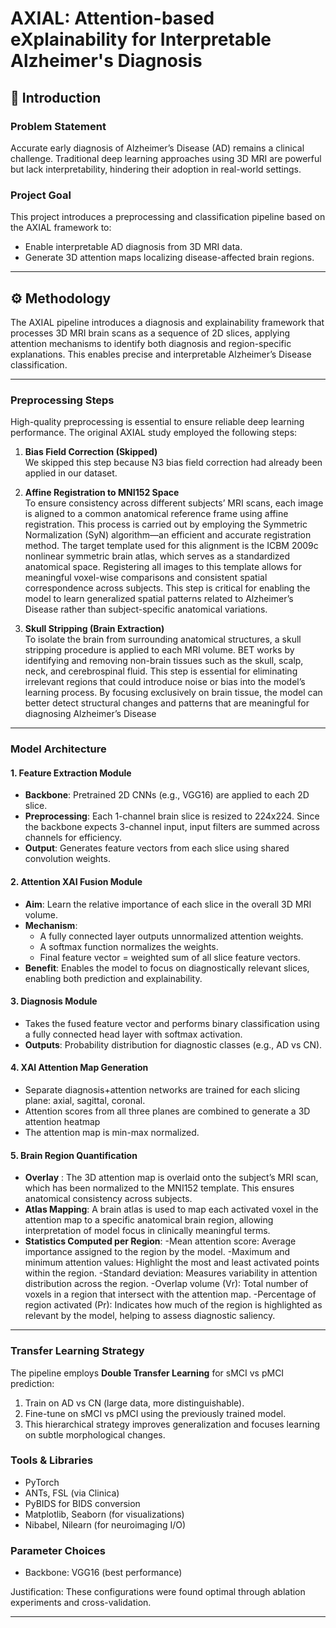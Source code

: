 # AXIAL: Attention-based eXplainability for Interpretable Alzheimer's Diagnosis

## 🧠 Introduction

### Problem Statement
Accurate early diagnosis of Alzheimer’s Disease (AD) remains a clinical challenge. Traditional deep learning approaches using 3D MRI are powerful but lack interpretability, hindering their adoption in real-world settings.

### Project Goal
This project introduces a preprocessing and classification pipeline based on the AXIAL framework to:
- Enable interpretable AD diagnosis from 3D MRI data.
- Generate 3D attention maps localizing disease-affected brain regions.

---


## ⚙️ Methodology


The AXIAL pipeline introduces a diagnosis and explainability framework that processes 3D MRI brain scans as a sequence of 2D slices, applying attention mechanisms to identify both diagnosis and region-specific explanations. This enables precise and interpretable Alzheimer’s Disease classification.

---

### Preprocessing Steps

High-quality preprocessing is essential to ensure reliable deep learning performance. The original AXIAL study employed the following steps:

1. **Bias Field Correction (Skipped)**  
   We skipped this step because N3 bias field correction had already been applied in our dataset.

2. **Affine Registration to MNI152 Space**  
   To ensure consistency across different subjects’ MRI scans, each image is aligned to a common anatomical reference frame using affine registration. This  process is carried out by employing the Symmetric Normalization (SyN) algorithm—an efficient and accurate registration method. The target template used for this alignment is the ICBM 2009c nonlinear symmetric brain atlas, which serves as a standardized anatomical space. Registering all images to this template allows for meaningful voxel-wise comparisons and consistent spatial correspondence across subjects. This step is critical for enabling the model to learn generalized spatial patterns related to Alzheimer’s Disease rather than subject-specific anatomical variations.

3. **Skull Stripping (Brain Extraction)**  
  To isolate the brain from surrounding anatomical structures, a skull stripping procedure is applied to each MRI volume. BET works by identifying and removing non-brain tissues such as the skull, scalp, neck, and cerebrospinal fluid. This step is essential for eliminating irrelevant regions that could introduce noise or bias into the model’s learning process. By focusing exclusively on brain tissue, the model can better detect structural changes and patterns that are meaningful for diagnosing Alzheimer’s Disease

---

### Model Architecture

#### 1. Feature Extraction Module

- **Backbone**: Pretrained 2D CNNs (e.g., VGG16) are applied to each 2D slice.
- **Preprocessing**: Each 1-channel brain slice is resized to 224x224. Since the backbone expects 3-channel input, input filters are summed across channels for efficiency.
- **Output**: Generates feature vectors from each slice using shared convolution weights.

#### 2. Attention XAI Fusion Module

- **Aim**: Learn the relative importance of each slice in the overall 3D MRI volume.
- **Mechanism**:
  - A fully connected layer outputs unnormalized attention weights.
  - A softmax function normalizes the weights.
  - Final feature vector = weighted sum of all slice feature vectors.
- **Benefit**: Enables the model to focus on diagnostically relevant slices, enabling both prediction and explainability.

#### 3. Diagnosis Module

- Takes the fused feature vector and performs binary classification using a fully connected head layer with softmax activation.
- **Outputs**: Probability distribution for diagnostic classes (e.g., AD vs CN).

#### 4. XAI Attention Map Generation

- Separate diagnosis+attention networks are trained for each slicing plane: axial, sagittal, coronal.
- Attention scores from all three planes are combined to generate a 3D attention heatmap
- The attention map is min-max normalized.

#### 5. Brain Region Quantification

- **Overlay** :
The 3D attention map is overlaid onto the subject’s MRI scan, which has been normalized to the MNI152 template. This ensures anatomical consistency across subjects.
- **Atlas Mapping**:
A brain atlas is used to map each activated voxel in the attention map to a specific anatomical brain region, allowing interpretation of model focus in clinically meaningful terms.
- **Statistics Computed per Region**:
-Mean attention score: Average importance assigned to the region by the model.
-Maximum and minimum attention values: Highlight the most and least activated points within the region.
-Standard deviation: Measures variability in attention distribution across the region.
-Overlap volume (Vr): Total number of voxels in a region that intersect with the attention map.
-Percentage of region activated (Pr): Indicates how much of the region is highlighted as relevant by the model, helping to assess diagnostic saliency.

---

### Transfer Learning Strategy

The pipeline employs **Double Transfer Learning** for sMCI vs pMCI prediction:
1. Train on AD vs CN (large data, more distinguishable).
2. Fine-tune on sMCI vs pMCI using the previously trained model.
3. This hierarchical strategy improves generalization and focuses learning on subtle morphological changes.



### Tools & Libraries
- PyTorch
- ANTs, FSL (via Clinica)
- PyBIDS for BIDS conversion
- Matplotlib, Seaborn (for visualizations)
- Nibabel, Nilearn (for neuroimaging I/O)

### Parameter Choices
- Backbone: VGG16 (best performance)

Justification: These configurations were found optimal through ablation experiments and cross-validation.

---

